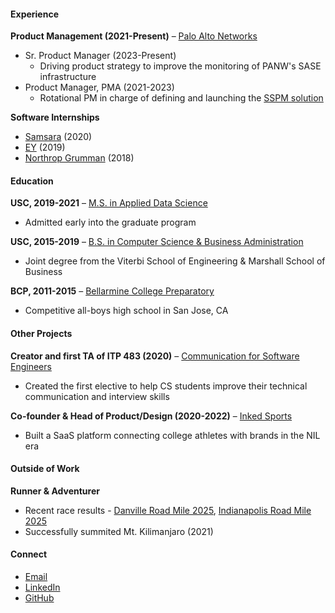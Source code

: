 #### Experience  
**Product Management (2021-Present)** – [Palo Alto Networks](https://www.paloaltonetworks.com)
- Sr. Product Manager (2023-Present)
  - Driving product strategy to improve the monitoring of PANW's SASE infrastructure
- Product Manager, PMA (2021-2023)
  - Rotational PM in charge of defining and launching the [SSPM solution](https://www.youtube.com/watch?v=gvyC1DYPmkY)

**Software Internships**
- [Samsara](https://www.samsara.com) (2020)
- [EY](https://www.ey.com/en_us) (2019)
- [Northrop Grumman](https://www.northropgrumman.com/) (2018)

#### Education  
**USC, 2019-2021** – [M.S. in Applied Data Science](https://datascience.usc.edu/academics/master-of-science-in-applied-data-science)  
- Admitted early into the graduate program

**USC, 2015-2019** – [B.S. in Computer Science & Business Administration](https://www.cs.usc.edu/academic-programs/undergrad/computer-science-business-administration)  
- Joint degree from the Viterbi School of Engineering & Marshall School of Business

**BCP, 2011-2015** – [Bellarmine College Preparatory](https://www.bcp.org)  
- Competitive all-boys high school in San Jose, CA

#### Other Projects  
**Creator and first TA of ITP 483 (2020)** – [Communication for Software Engineers](https://web-app.usc.edu/soc/syllabus/20233/32088.pdf)  
- Created the first elective to help CS students improve their technical communication and interview skills

**Co-founder & Head of Product/Design (2020-2022)** – [Inked Sports](https://www.kingtide.com/case-studies/inkedsports)  
- Built a SaaS platform connecting college athletes with brands in the NIL era

#### Outside of Work  
**Runner & Adventurer**  
- Recent race results - [Danville Road Mile 2025](https://results.raceroster.com/v2/en-US/results/235pd66vwrt45f2a/detail/zdf4qh63jtd7x3ts), [Indianapolis Road Mile 2025](https://www.athlinks.com/event/111595/results/Event/1114573/Course/2610249/Bib/277)
- Successfully summited Mt. Kilimanjaro (2021)

#### Connect  
- [Email](mailto:nico.filipsan@gmail.com)  
- [LinkedIn](https://www.linkedin.com/in/nicofilipsanchez/)
- [GitHub](https://github.com/defnico)
